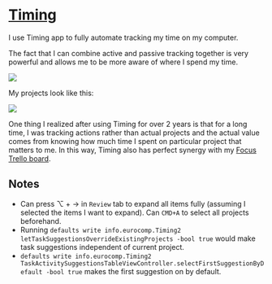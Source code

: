 # [Timing](https://timingapp.com/?lang=en)

I use Timing app to fully automate tracking my time on my computer.

The fact that I can combine active and passive tracking together is very powerful and allows me to be more aware of where I spend my time.

![](https://i.imgur.com/w4ERlN0.png)

My projects look like this:

![](https://i.imgur.com/kDFA76Q.png)

One thing I realized after using Timing for over 2 years is that for a long time, I was tracking actions rather than actual projects and the actual value comes from knowing how much time I spent on particular project that matters to me. In this way, Timing also has perfect synergy with my [Focus Trello board](../../focusing/focusing.md).

## Notes

- Can press ⌥ + → in `Review` tab to expand all items fully (assuming I selected the items I want to expand). Can `CMD+A` to select all projects beforehand.
- Running `defaults write info.eurocomp.Timing2 letTaskSuggestionsOverrideExistingProjects -bool true` would make task suggestions independent of current project.
- `defaults write info.eurocomp.Timing2 TaskActivitySuggestionsTableViewController.selectFirstSuggestionByDefault -bool true` makes the first suggestion on by default.
